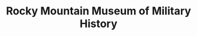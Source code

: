 ---
layout: repo
title: "Rocky Mountain Museum of Military History"
id: 16053
permalink: repos/16053/
---